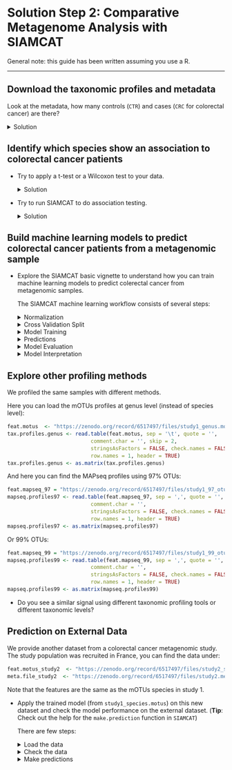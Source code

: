 # Solution Step 2: Comparative Metagenome Analysis with SIAMCAT

General note: this guide has been written assuming you use a R.

---

## Download the taxonomic profiles and metadata


Look at the metadata, how many controls (`CTR`) and cases (`CRC` for colorectal cancer) are there?

<details>
<summary markdown="span">Solution</summary>

Load the data:
```r
load(url("https://zenodo.org/record/6524317/files/motus_profiles_study1.Rdata"))
```

We can check what there is in the metadata with:
```r
head(meta_study1)
```

There are many columns, but the one we are interesed in is "Group":
```r
table(meta_study1$Group)
```
Which results in:
```
CRC CTR 
 46  60 
```

There are 46 profiles from diseased patients (CRC) and 60 profiles from healthy individuals.

We can check if there is an overall trend in the profiles looking at a PCA plot:
```r
rel_ab = prop.table(motus_study1)
log_rel_ab = log10(rel_ab+ 10^-4)

# remove zero rows
log_rel_ab = log_rel_ab[rowSums(rel_ab) > 0,]

pc <- prcomp(t(log_rel_ab),
             center = TRUE,
             scale. = TRUE)

df = data.frame(
  pc1 = pc$x[,1],
  pc2 = pc$x[,2],
  Group = as.factor(meta_study1[rownames(pc$x),"Group"])
)

ggplot(df,aes(x = pc1,y = pc2, col = Group)) + geom_point()
```

<img src="https://raw.githubusercontent.com/sib-swiss/spring_school_bioinformatics_microbiology/master/docs/assets/images/Project3/step_2_pca.png" width="500">


Overall there is not a big shift visible from the PCA.

</details> 



## Identify which species show an association to colorectal cancer patients


- Try to apply a t-test or a Wilcoxon test to your data.

    <details>
    <summary markdown="span">Solution</summary>
    
    Since we observed before that the data is not normally distributed, we can use a Wilcoxon test instead of a t-test. We can test all microbial species for statistically significant differences. In order to do so, we perform a Wilcoxon test on each individual bacterial species.
    ```r
    # use the same log transformed data as before
    rel_ab = prop.table(motus_study1,2)
    log_rel_ab = log10(rel_ab+ 10^-4)
    
    # remove zero rows
    log_rel_ab = log_rel_ab[rowSums(rel_ab) > 0,]
    
    # we go through each measured species
    p.vals <- rep_len(1, nrow(log_rel_ab))
    names(p.vals) <- rownames(log_rel_ab)
    
    for (i in rownames(log_rel_ab)){
      x <- log_rel_ab[i,]
      y <- meta_study1[colnames(log_rel_ab),]$Group
      t <- wilcox.test(x~y)
      p.vals[i] <- t$p.value
    }
    head(sort(p.vals))
    ```
    
    Result:
    
    ```r
                      Dialister pneumosintes [ref_mOTU_v3_03630] 
                                                    1.277337e-07 
     Fusobacterium nucleatum subsp. animalis [ref_mOTU_v3_01001] 
                                                    1.137605e-06 
               Olsenella sp. Marseille-P2300 [ref_mOTU_v3_10001] 
                                                    2.184340e-05 
    Fusobacterium nucleatum subsp. vincentii [ref_mOTU_v3_01002] 
                                                    5.576030e-05 
              Anaerotignum lactatifermentans [ref_mOTU_v3_02190] 
                                                    8.752588e-05 
    Fusobacterium nucleatum subsp. nucleatum [ref_mOTU_v3_01003] 
                                                    1.667614e-04 
    ```
    
    The species with the most significant effect seems to be *Dialister pneumosintes*, so let us take a look at the distribution of this species:
    
    ```r
    species <- 'Dialister pneumosintes [ref_mOTU_v3_03630]'
    df.plot <- data.frame(
      log_rel_ab = log_rel_ab[species,],
      group = meta_study1[colnames(log_rel_ab),]$Group
    )
    
    ggplot(df.plot, aes(x=group, y=log_rel_ab)) +
      geom_boxplot(outlier.shape = NA) +
      geom_jitter(width = 0.08) + 
      xlab('') + 
      ylab('D. pneumosintes rel. ab. (log 10)')
    ```
    
    <img src="https://raw.githubusercontent.com/sib-swiss/spring_school_bioinformatics_microbiology/master/docs/assets/images/Project3/step2_wilc_test_1.png" width="500">
    
    </details> 
 


- Try to run SIAMCAT to do association testing.
    <details>
    <summary markdown="span">Solution</summary>
    
    We can also use the SIAMCAT R package to test for differential abundance and produce standard visualizations.
    ```r
    library("SIAMCAT")
    ```
    Within SIAMCAT, the data are stored in the SIAMCAT object which contains the feature matrix, the metadata, and information about the groups you want to compare.
    
    ```r
    rel_ab = prop.table(motus_study1,2)
    sc.obj <- siamcat(feat=rel_ab, meta=meta_study1, 
                      label='Group', case='CRC')
    ```
    
    We can use SIAMCAT for feature filtering as well. Currently, the matrix of taxonomic profiles contains 33,571 different bacterial species. Of those, not all will be relevant for our question, since some are present only in a handful of samples (low prevalence) or at extremely low abundance. Therefore, it can make sense to filter your taxonomic profiles before you begin the analysis. Here, we could for example use the maximum species abundance as a filtering criterion. All species that have a relative abundance of at least 1e-03 in at least one of the samples will be kept, the rest is filtered out.
    ```r
    sc.obj <- filter.features(sc.obj, filter.method = 'abundance', cutoff = 1e-03)
    ```
 
    Additionally we can filter based on the prevalence:
    ```r
    sc.obj <- filter.features(sc.obj, filter.method = 'prevalence', 
                              cutoff = 0.05, feature.type = 'filtered')
    ```
    
    And we can have a look at the object:
    ```r
    sc.obj
    ```
    Result:
    ```r
    siamcat-class object
    label()                Label object:         60 CTR and 46 CRC samples
    filt_feat()            Filtered features:    1167 features after abundance, prevalence filtering
    
    contains phyloseq-class experiment-level object @phyloseq:
    phyloseq@otu_table()   OTU Table:            [ 33571 taxa and 106 samples ]
    phyloseq@sam_data()    Sample Data:          [ 106 samples by 12 sample variables ]
    ```
    
    We go from 33,571 taxa to 1,167 after abundance and prevalence filtering.
              
    Now, we can test the filtered feature for differential abundance with SIAMCAT:
    ```r
    sc.obj <- check.associations(sc.obj, detect.lim = 1e-05)
    ```
    
    <img src="https://raw.githubusercontent.com/sib-swiss/spring_school_bioinformatics_microbiology/master/docs/assets/images/Project3/step_2_association_testing_1.png">
    
    
    </details> 























## Build machine learning models to predict colorectal cancer patients from a metagenomic sample

- Explore the SIAMCAT basic vignette to understand how you can train machine learning models to predict colerectal cancer from metagenomic samples.

    The SIAMCAT machine learning workflow consists of several steps:
    
    <details>
    <summary markdown="span">Normalization</summary>
    SIAMCAT offers a few normalization approaches that can be useful for subsequent statistical modeling in the sense that they transform features in a way that can increase the accuracy of the resulting models. Importantly, these normalization techniques do not make use of any label information (patient status), and can thus be applied up front to the whole data set (and outside of the following cross validation).
    
    ```r
    sc.obj <- normalize.features(sc.obj, norm.method = 'log.std',
                                 norm.param = list(log.n0=1e-05, sd.min.q=0))
    # Features normalized successfully.
    sc.obj
    # siamcat-class object
    # label()                Label object:         60 CTR and 46 CRC samples
    # filt_feat()            Filtered features:    1167 features after abundance, prevalence filtering
    # associations()         Associations:         Results from association testing
    #                                              with 12 significant features at alpha 0.05
    # norm_feat()            Normalized features:  1167 features normalized using log.std
    # 
    # contains phyloseq-class experiment-level object @phyloseq:
    # phyloseq@otu_table()   OTU Table:            [ 33571 taxa and 106 samples ]
    # phyloseq@sam_data()    Sample Data:          [ 106 samples by 12 sample variables ]
    ```
    
    </details> 
    
    <details>
    <summary markdown="span">Cross Validation Split</summary>
    Cross validation is a technique to assess how well an ML model would generalize 
    to external data by partionining the dataset into training and test sets.
    Here, we split the dataset into 10 parts and then train a model on 9 of these
    parts and use the left-out part to test the model. The whole process is 
    repeated 10 times.
    
    ```r
    sc.obj <- create.data.split(sc.obj, num.folds = 10, num.resample = 10)
    # Features splitted for cross-validation successfully.
    ```
    </details> 
    
     
    </details> 
    
    
    <details>
    <summary markdown="span">Model Training</summary>
    
    Now, we can train a [LASSO logistic regression classifier](https://www.jstor.org/stable/2346178) in order to distinguish CRC cases and controls.

    ```r
    sc.obj <- train.model(sc.obj, method='lasso')
    # Trained lasso models successfully.
    ```
    </details>  
     
     
     
    </details> 
    
    <details>
    <summary markdown="span">Predictions</summary>
    This function will automatically apply the models trained in cross validation to their respective test sets and aggregate the predictions across the whole data set.


    ```r
    sc.obj <- make.predictions(sc.obj)
    # Made predictions successfully.
    ```
    </details> 
     
     
    </details> 
    
    <details>
    <summary markdown="span">Model Evaluation</summary>
    Calling the `evaluate.predictions` function will result in an assessment of precision and recall as well as in ROC analysis, both of which can be plotted:
    
    ```r
    sc.obj <- evaluate.predictions(sc.obj)
    # Evaluated predictions successfully.
    model.evaluation.plot(sc.obj)
    ```
    
    ROC:
    
    <img src="https://raw.githubusercontent.com/sib-swiss/spring_school_bioinformatics_microbiology/master/docs/assets/images/Project3/step_2_auc.png" width="500">
    
    Precision-recall:
    
    <img src="https://raw.githubusercontent.com/sib-swiss/spring_school_bioinformatics_microbiology/master/docs/assets/images/Project3/step_2_prec_rec.png" width="500">
    
    </details> 
     
   
    <details>
    <summary markdown="span">Model Interpretation</summary>
    
    Finally, the `model.interpretation.plot` function will plot characteristics of the models (i.e. model coefficients or feature importance) alongside the input data aiding in understanding how / why the model works (or not).

    
    ```r
    model.interpretation.plot(sc.obj, consens.thres = 0.7)
    ```
    
    <img src="https://raw.githubusercontent.com/sib-swiss/spring_school_bioinformatics_microbiology/master/docs/assets/images/Project3/step_2_ML_interpretation.png">
    
    </details> 
       
     
     
     
     
     
     
     
     
     
     
## Explore other profiling methods

We profiled the same samples with different methods.

Here you can load the mOTUs profiles at genus level (instead of species level):
``` R
feat.motus  <- "https://zenodo.org/record/6517497/files/study1_genus.motus"
tax.profiles.genus <- read.table(feat.motus, sep = '\t', quote = '',
                           comment.char = '', skip = 2,
                           stringsAsFactors = FALSE, check.names = FALSE,
                           row.names = 1, header = TRUE)
tax.profiles.genus <- as.matrix(tax.profiles.genus)
```

And here you can find the MAPseq profiles using 97% OTUs:
```R
feat.mapseq_97 = "https://zenodo.org/record/6517497/files/study1_97_otutable.mapseq"
mapseq.profiles97 <- read.table(feat.mapseq_97, sep = ',', quote = '',
                           comment.char = '',
                           stringsAsFactors = FALSE, check.names = FALSE,
                           row.names = 1, header = TRUE)
mapseq.profiles97 <- as.matrix(mapseq.profiles97)
```

Or 99% OTUs:
```R
feat.mapseq_99 = "https://zenodo.org/record/6517497/files/study1_99_otutable.mapseq"
mapseq.profiles99 <- read.table(feat.mapseq_99, sep = ',', quote = '',
                           comment.char = '',
                           stringsAsFactors = FALSE, check.names = FALSE,
                           row.names = 1, header = TRUE)
mapseq.profiles99 <- as.matrix(mapseq.profiles99)
```

- Do you see a similar signal using different taxonomic profiling tools or different taxonomic levels? 




## Prediction on External Data

We provide another dataset from a colorectal cancer 
metagenomic study. The study population was recruited in France, you can
find the data under:

```r
feat.motus_study2  <- "https://zenodo.org/record/6517497/files/study2_species.motus"
meta.file_study2  <- "https://zenodo.org/record/6517497/files/study2.metadata"
```

Note that the features are the same as the mOTUs species in study 1.

- Apply the trained model (from `study1_species.motus`) on this new dataset and check the model performance  on the external dataset. (**Tip**: Check out the help for the `make.prediction` function in `SIAMCAT`)
      
    There are few steps:                 
              
                     
    <details>
    <summary markdown="span">Load the data</summary>
    
    We can load the data in the same way as it was loaded before for the mOTUs species:

    ```r
    feat.motus_study2  <- "https://zenodo.org/record/6517497/files/study2_species.motus"
    meta.file_study2  <- "https://zenodo.org/record/6517497/files/study2.metadata"
    
    #Load the data
    tax.profiles2 <- read.table(feat.motus_study2, sep = '\t', quote = '',
                               comment.char = '', skip = 2,
                               stringsAsFactors = FALSE, check.names = FALSE,
                               row.names = 1, header = TRUE)
    tax.profiles2 <- as.matrix(tax.profiles2)
    
    meta2 <- read.table(meta.file_study2,
                       sep = '\t', quote = '',
                       stringsAsFactors = FALSE, check.names = FALSE, 
                       row.names = 1, header = TRUE)
    ```
    
    And we create relative abundances:
    
    ```r
    rel_ab2 = prop.table(tax.profiles2,2)
    ```
    
    </details>
 
 
 
    <details>
    <summary markdown="span">Check the data</summary>
    
    Let's check the labels in the metadata

    ```r
    table(meta2$Group)
    
    # ADA CRC CTR NAA 
    #  15  53  61  27
    ```
    
    We are interested in the comparison between control samples (`CTR`) and colorectal cancer samples (`CRC`), so we first remove the other samples, which represent advanced adenoma (`ADA`) or non-advanced adenoma (`NAA`):
    
    ```r
    meta2 = meta2[meta2$Group %in% c("CRC","CTR"),]
    ```
    
    And now we find which samples are in common between the metadata and the profiles. Note that sometimes it happens that some samples are discarded because there was not enough DNA for sequencing or other problems.
    
    ```r
    sel = intersect(rownames(meta2),colnames(rel_ab2))
    length(sel)
    # 106
    
    meta2 = meta2[sel,]
    rel_ab2 = rel_ab2[,sel]
    
    table(meta2$Group)
    # CRC CTR 
    #  46  60 
    ```
    
    Now we have 106 samples (60 control and 46 CRC).
    
    </details>
 
 
 
 
 
    <details>
    <summary markdown="span">Make predictions</summary>
    
    We can now load the second dataset into a SIAMCAT object:
    ```r
    test.obj = siamcat(feat=rel_ab2, meta=meta2,
                       label='Group', case='CRC')
    ```
     
     
     Now we can use the model that we built before (in `sc.obj`) and we can apply it to the `test.obj` holdout dataset. First, we will make the predictions on the based on the old dataset:
    
    ```r
    test.obj <- make.predictions(
    siamcat = sc.obj,
    siamcat.holdout = test.obj)
    # note that the features are normalized with the same parameters for the old dataset
    
    # evaluate the prediction
    test.obj <- evaluate.predictions(test.obj)
    ```
    
    Now, we can compare the performance of the classifier on the original and the holdout dataset by using the model.evaluation.plot function. Here, we can supply several SIAMCAT objects for which the model evaluation will be plotted in the same plot. Note that we can supply the objects as named objects in order to print the names in the legend.
    
    ```r
    model.evaluation.plot('Original' = sc.obj,
                          'Test' = test.obj ,
                           colours=c('dimgrey', 'orange'))
    ```
     
    <img src="https://raw.githubusercontent.com/sib-swiss/spring_school_bioinformatics_microbiology/master/docs/assets/images/Project3/step_2_ROC_project2.png" width="500">
    
    <img src="https://raw.githubusercontent.com/sib-swiss/spring_school_bioinformatics_microbiology/master/docs/assets/images/Project3/step_2_prec_recall_project2.png" width="500">
    
    </details> 
